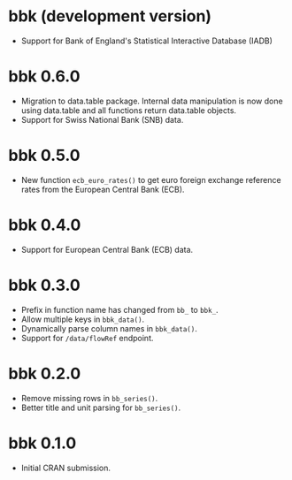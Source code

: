 # bbk (development version)

* Support for Bank of England's Statistical Interactive Database (IADB)

# bbk 0.6.0

* Migration to data.table package. Internal data manipulation is now done using
  data.table and all functions return data.table objects.
* Support for Swiss National Bank (SNB) data.

# bbk 0.5.0

* New function `ecb_euro_rates()` to get euro foreign exchange reference rates
  from the European Central Bank (ECB).

# bbk 0.4.0

* Support for European Central Bank (ECB) data.

# bbk 0.3.0

* Prefix in function name has changed from `bb_` to `bbk_`.
* Allow multiple keys in `bbk_data()`.
* Dynamically parse column names in `bbk_data()`.
* Support for `/data/flowRef` endpoint.

# bbk 0.2.0

* Remove missing rows in `bb_series()`.
* Better title and unit parsing for `bb_series()`.

# bbk 0.1.0

* Initial CRAN submission.

